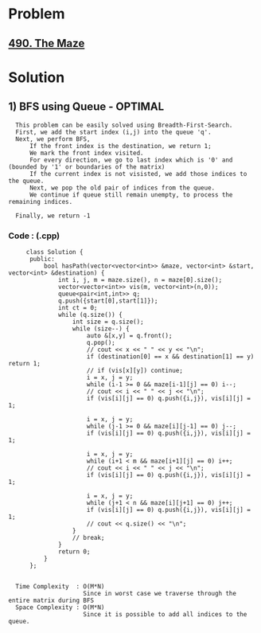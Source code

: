 # Problem

## [490. The Maze](https://leetcode.com/problems/the-maze/)


# Solution  

## 1) BFS using Queue - OPTIMAL

      This problem can be easily solved using Breadth-First-Search.
      First, we add the start index (i,j) into the queue 'q'.
      Next, we perform BFS, 
          If the front index is the destination, we return 1;
          We mark the front index visited.
          For every direction, we go to last index which is '0' and (bounded by '1' or boundaries of the matrix)
          If the current index is not visisted, we add those indices to the queue.
          Next, we pop the old pair of indices from the queue.
          We continue if queue still remain unempty, to process the remaining indices.
      
      Finally, we return -1
       
      
   ### Code : (.cpp)
    
         class Solution {
          public:
              bool hasPath(vector<vector<int>> &maze, vector<int> &start, vector<int> &destination) {
                  int i, j, m = maze.size(), n = maze[0].size();
                  vector<vector<int>> vis(m, vector<int>(n,0));
                  queue<pair<int,int>> q;
                  q.push({start[0],start[1]});
                  int ct = 0;
                  while (q.size()) {
                      int size = q.size();
                      while (size--) {
                          auto &[x,y] = q.front();
                          q.pop();
                          // cout << x << " " << y << "\n";
                          if (destination[0] == x && destination[1] == y) return 1;
                          // if (vis[x][y]) continue;
                          i = x, j = y;
                          while (i-1 >= 0 && maze[i-1][j] == 0) i--;
                          // cout << i << " " << j << "\n";
                          if (vis[i][j] == 0) q.push({i,j}), vis[i][j] = 1;

                          i = x, j = y;
                          while (j-1 >= 0 && maze[i][j-1] == 0) j--;
                          if (vis[i][j] == 0) q.push({i,j}), vis[i][j] = 1;

                          i = x, j = y;
                          while (i+1 < m && maze[i+1][j] == 0) i++;
                          // cout << i << " " << j << "\n";
                          if (vis[i][j] == 0) q.push({i,j}), vis[i][j] = 1;

                          i = x, j = y;
                          while (j+1 < n && maze[i][j+1] == 0) j++;
                          if (vis[i][j] == 0) q.push({i,j}), vis[i][j] = 1;
                          // cout << q.size() << "\n";
                      }
                      // break;
                  }
                  return 0;
              }
          };

 
      Time Complexity  : O(M*N) 
                         Since in worst case we traverse through the entire matrix during BFS
      Space Complexity : O(M*N)
                         Since it is possible to add all indices to the queue.
